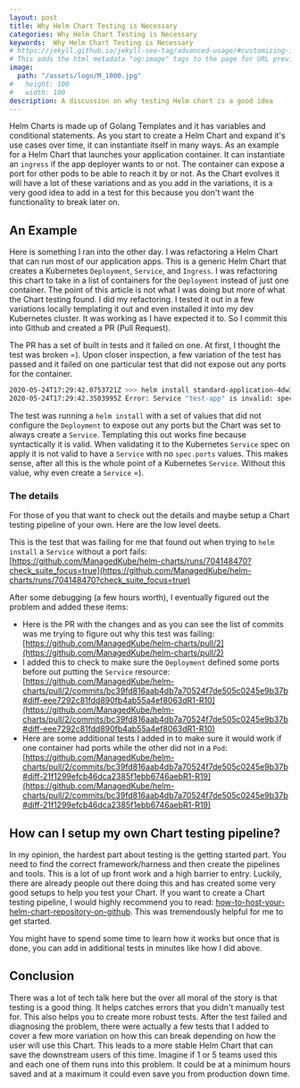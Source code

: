 ```yaml
---
layout: post
title: Why Helm Chart Testing is Necessary
categories: Why Helm Chart Testing is Necessary
keywords:  Why Helm Chart Testing is Necessary
# https://jekyll.github.io/jekyll-seo-tag/advanced-usage/#customizing-image-output
# This adds the html metadata "og:image" tags to the page for URL previews
image:
  path: "/assets/logo/M_1000.jpg"
#   height: 100
#   width: 100
description: A discussion on why testing Helm chart is a good idea
---
```


Helm Charts is made up of Golang Templates and it has variables and conditional statements.  As you start to create a Helm Chart and expand it's use cases over time, it can instantiate itself in many ways.  As an example for a Helm Chart that launches your application container.  It can instantiate an `ingress` if the app deployer wants to or not.  The container can expose a port for other pods to be able to reach it by or not.  As the Chart evolves it will have a lot of these variations and as you add in the variations, it is a very good idea to add in a test for this because you don't want the functionality to break later on.

## An Example
Here is something I ran into the other day.  I was refactoring a Helm Chart that can run most of our application apps.  This is a generic Helm Chart that creates a Kubernetes `Deployment`, `Service`, and `Ingress`.  I was refactoring this chart to take in a list of containers for the `Deployment` instead of just one container.  The point of this article is not what I was doing but more of what the Chart testing found.  I did my refactoring.  I tested it out in a few variations locally templating it out and even installed it into my dev Kubernetes cluster.  It was working as I have expected it to.  So I commit this into Github and created a PR (Pull Request).

The PR has a set of built in tests and it failed on one.  At first, I thought the test was broken =).  Upon closer inspection, a few variation of the test has passed and it failed on one particular test that did not expose out any ports for the container. 

```bash
2020-05-24T17:29:42.0753721Z >>> helm install standard-application-4dw3lecw30 charts/standard-application --namespace standard-application-4dw3lecw30 --wait --values charts/standard-application/ci/ci-values.yaml --timeout 601s
2020-05-24T17:29:42.3503995Z Error: Service "test-app" is invalid: spec.ports: Required value
```

The test was running a `helm install` with a set of values that did not configure the `Deployment` to expose out any ports but the Chart was set to always create a `Service`.  Templating this out works fine because syntactically it is valid.  When validating it to the Kubernetes `Service` spec on apply it is not valid to have a `Service` with no `spec.ports` values.  This makes sense, after all this is the whole point of a Kubernetes `Service`.  Without this value, why even create a `Service` =).

### The details
For those of you that want to check out the details and maybe setup a Chart testing pipeline of your own.  Here are the low level deets.

This is the test that was failing for me that found out when trying to `helm install` a `Service` without a port fails: [https://github.com/ManagedKube/helm-charts/runs/704148470?check_suite_focus=true](https://github.com/ManagedKube/helm-charts/runs/704148470?check_suite_focus=true)

After some debugging (a few hours worth), I eventually figured out the problem and added these items:
* Here is the PR with the changes and as you can see the list of commits was me trying to figure out why this test was failing: [https://github.com/ManagedKube/helm-charts/pull/2](https://github.com/ManagedKube/helm-charts/pull/2)
* I added this to check to make sure the `Deployment` defined some ports before out putting the `Service` resource: [https://github.com/ManagedKube/helm-charts/pull/2/commits/bc39fd816aab4db7a70524f7de505c0245e9b37b#diff-eee7292c81fdd890fb4ab55a4ef8063dR1-R10](https://github.com/ManagedKube/helm-charts/pull/2/commits/bc39fd816aab4db7a70524f7de505c0245e9b37b#diff-eee7292c81fdd890fb4ab55a4ef8063dR1-R10)
* Here are some additional tests I added in to make sure it would work if one container had ports while the other did not in a `Pod`: [https://github.com/ManagedKube/helm-charts/pull/2/commits/bc39fd816aab4db7a70524f7de505c0245e9b37b#diff-21f1299efcb46dca2385f1ebb6746aebR1-R19](https://github.com/ManagedKube/helm-charts/pull/2/commits/bc39fd816aab4db7a70524f7de505c0245e9b37b#diff-21f1299efcb46dca2385f1ebb6746aebR1-R19)

## How can I setup my own Chart testing pipeline?
In my opinion, the hardest part about testing is the getting started part.  You need to find the correct framework/harness and then create the pipelines and tools.  This is a lot of up front work and a high barrier to entry.  Luckily, there are already people out there doing this and has created some very good setups to help you test your Chart.  If you want to create a Chart testing pipeline, I would highly recommend you to read: [how-to-host-your-helm-chart-repository-on-github](https://jamiemagee.co.uk/blog/how-to-host-your-helm-chart-repository-on-github/).  This was tremendously helpful for me to get started.

You might have to spend some time to learn how it works but once that is done, you can add in additional tests in minutes like how I did above.  

## Conclusion
There was a lot of tech talk here but the over all moral of the story is that testing is a good thing.  It helps catches errors that you didn't manually test for.  This also helps you to create more robust tests.  After the test failed and diagnosing the problem, there were actually a few tests that I added to cover a few more variation on how this can break depending on how the user will use this Chart.  This leads to a more stable Helm Chart that can save the downstream users of this time.  Imagine if 1 or 5 teams used this and each one of them runs into this problem.  It could be at a minimum hours saved and at a maximum it could even save you from production down time.
